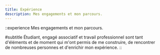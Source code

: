 ```yaml
---
title: Expérience
description: Mes engagements et mon parcours.
---
```


::experience
Mes engagements et mon parcours.

#subtitle
Étudiant, engagé associatif et travail professionnel sont tant d'éléments et de moment qui m'ont permis de me construire, de rencontrer de nombreuses personnes et d'enrichir mon expérience.
::